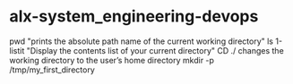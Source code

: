 # alx-system_engineering-devops
pwd "prints the absolute path name of the current working directory"
ls 1-listit  "Display the contents list of your current directory"
CD ./ changes the working directory to the user’s home directory
mkdir -p /tmp/my_first_directory
